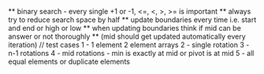 ** binary search - every single +1 or -1, <=, <, >, >= is important
** always try to reduce search space by half
** update boundaries every time i.e. start and end or high or low
** when updating boundaries think if mid can be answer or not thoroughly
** (mid should get updated automatically every iteration)
// test cases
1 - 1 element 2 element arrays
2 - single rotation
3 - n-1 rotations
4 - mid rotations - min is exactly at mid or pivot is at mid
5 - all equal elements or duplicate elements